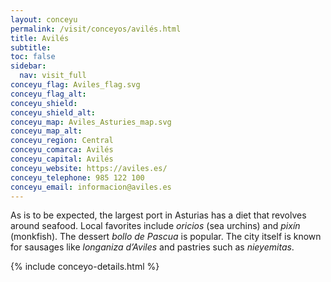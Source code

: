 ```yaml
---
layout: conceyu
permalink: /visit/conceyos/avilés.html
title: Avilés
subtitle: 
toc: false
sidebar:
  nav: visit_full
conceyu_flag: Aviles_flag.svg
conceyu_flag_alt: 
conceyu_shield: 
conceyu_shield_alt: 
conceyu_map: Aviles_Asturies_map.svg
conceyu_map_alt: 
conceyu_region: Central
conceyu_comarca: Avilés
conceyu_capital: Avilés
conceyu_website: https://aviles.es/
conceyu_telephone: 985 122 100
conceyu_email: informacion@aviles.es
---
```


As is to be expected, the largest port in Asturias has a diet that revolves around seafood. Local favorites include *oricios* (sea urchins) and *pixín* (monkfish). The dessert *bollo de Pascua* is popular. The city itself is known for sausages like *longaniza d’Aviles* and pastries such as *nieyemitas*.

{% include conceyo-details.html %}